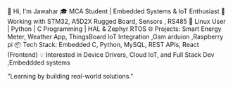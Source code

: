 👋 Hi, I'm Jawahar
🎓 MCA Student | Embedded Systems & IoT Enthusiast
🔧 Working with STM32, A5D2X Rugged Board, Sensors , RS485
🐧 Linux User | Python  | C Programming | HAL & Zephyr RTOS
🌐 Projects: Smart Energy Meter, Weather App, ThingsBoard IoT Integration ,Gsm arduion ,Raspberry pi
📦 Tech Stack: Embedded C, Python, MySQL, REST APIs, React (Frontend)
💡 Interested in Device Drivers, Cloud IoT, and Full Stack Dev ,Embeddded systems 

"Learning by building real-world solutions."
